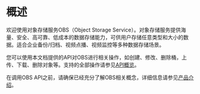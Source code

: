 # 概述<a name="zh-cn_topic_0031051947"></a>

欢迎使用对象存储服务OBS（Object Storage Service）。对象存储服务提供海量、安全、高可靠、低成本的数据存储能力，可供用户存储任意类型和大小的数据。适合企业备份/归档、视频点播、视频监控等多种数据存储场景。

您可以使用本文档提供的API对OBS进行相关操作，如创建、修改、删除桶，上传、下载、删除对象等。支持的全部操作请参见[API概览](API概览.md)。

在调用OBS API之前，请确保已经充分了解OBS相关概念，详细信息请参见[产品介绍](https://support.huaweicloud.com/productdesc-obs/zh-cn_topic_0045829060.html)。

